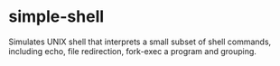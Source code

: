 # simple-shell
Simulates UNIX shell that interprets a small subset of shell commands, including echo, file redirection, fork-exec a program and grouping.
